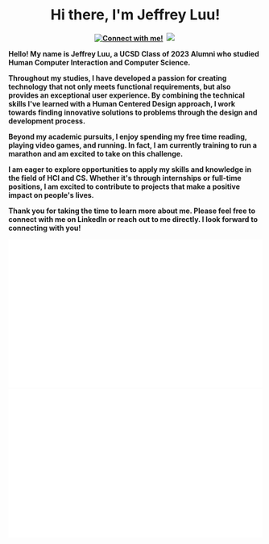 <p>
  <h1 align="center">
    <b>Hi there, I'm Jeffrey Luu! 
  </h1>
</p>

<p align="center">
<a href="https://www.linkedin.com/in/jeffrey-luu/"><img src="https://www.svgrepo.com/show/299433/linkedin.svg" width = "40px" alt="Connect with me!" /></a>&nbsp;
<a href="https://jluu.dev"><img src="https://img.shields.io/badge/PORTFOLIO-CC6699?style=for-the-badge&logoColor=white alt="Portfolio in Progress" /></a>&nbsp;
</p>



Hello! My name is Jeffrey Luu, a UCSD Class of 2023 Alumni who studied Human Computer Interaction and Computer Science.

Throughout my studies, I have developed a passion for creating technology that not only meets functional requirements, but also provides an exceptional user experience. By combining the technical skills I've learned with a Human Centered Design approach, I work towards finding innovative solutions to problems through the design and development process. 

Beyond my academic pursuits, I enjoy spending my free time reading, playing video games, and running. In fact, I am currently training to run a marathon and am excited to take on this challenge.

I am eager to explore opportunities to apply my skills and knowledge in the field of HCI and CS. Whether it's through internships or full-time positions, I am excited to contribute to projects that make a positive impact on people's lives.

Thank you for taking the time to learn more about me. Please feel free to connect with me on LinkedIn or reach out to me directly. I look forward to connecting with you!

![](https://github.com/jdluu/github_stats/blob/master/generated/overview.svg)
![](https://github.com/jdluu/github_stats/blob/master/generated/languages.svg)



